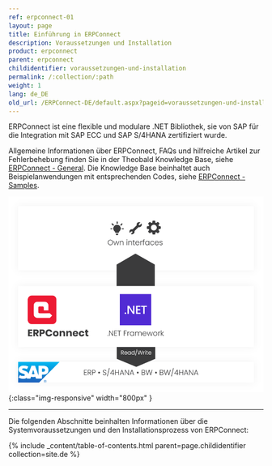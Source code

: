 ```yaml
---
ref: erpconnect-01
layout: page
title: Einführung in ERPConnect
description: Voraussetzungen und Installation
product: erpconnect
parent: erpconnect
childidentifier: voraussetzungen-und-installation
permalink: /:collection/:path
weight: 1
lang: de_DE
old_url: /ERPConnect-DE/default.aspx?pageid=voraussetzungen-und-installation
---
```


ERPConnect ist eine flexible und modulare .NET Bibliothek, sie von SAP für die Integration mit SAP ECC und SAP S/4HANA zertifiziert wurde.

Allgemeine Informationen über ERPConnect, FAQs und hilfreiche Artikel zur Fehlerbehebung finden Sie in der Theobald Knowledge Base, siehe [ERPConnect - General](https://kb.theobald-software.com/erpconnect-general).
Die Knowledge Base beinhaltet auch Beispielanwendungen mit entsprechenden Codes, siehe [ERPConnect - Samples](https://kb.theobald-software.com/erpconnect-samples).

![ERP-Connect](/img/content/erpconnect/architecture_erpconnect.png){:class="img-responsive" width="800px" }

****
Die folgenden Abschnitte beinhalten Informationen über die Systemvoraussetzungen und den Installationsprozess von ERPConnect:

{% include _content/table-of-contents.html parent=page.childidentifier collection=site.de %}